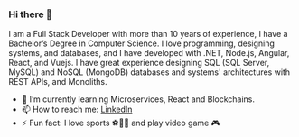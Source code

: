 ### Hi there 👋

<!--
**reinaldolejr/reinaldolejr** is a ✨ _special_ ✨ repository because its `README.md` (this file) appears on your GitHub profile.

Here are some ideas to get you started:

- 🔭 I’m currently working on ...
- 🌱 I’m currently learning ...
- 👯 I’m looking to collaborate on ...
- 🤔 I’m looking for help with ...
- 💬 Ask me about ...
- 📫 How to reach me: ...
- 😄 Pronouns: ...
- ⚡ Fun fact: ...
-->

I am a Full Stack Developer with more than 10 years of experience, I have a Bachelor’s Degree in Computer Science. I love programming, designing systems, and databases, and I have developed with .NET, Node.js, Angular, React, and Vuejs. 
I have great experience designing SQL (SQL Server, MySQL) and NoSQL (MongoDB) databases and systems' architectures with REST APIs, and Monoliths.

- 🌱 I’m currently learning Microservices, React and Blockchains.
- 📫 How to reach me: [LinkedIn](https://www.linkedin.com/in/reinaldolejr/)
- ⚡ Fun fact: I love sports ⚽🏀🏈 and play video game 🎮
